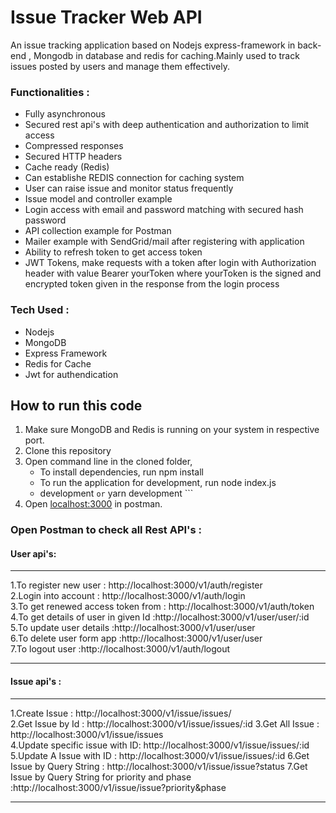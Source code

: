 # Issue Tracker Web API

An issue tracking application based on Nodejs express-framework in back-end , Mongodb in database and redis for caching.Mainly used to track issues posted by users and manage them effectively.

### Functionalities :
   - Fully asynchronous
   - Secured rest api's with deep authentication and authorization to limit access
   - Compressed responses
   - Secured HTTP headers
   - Cache ready (Redis)
   - Can establishe REDIS connection for caching system
   - User can raise issue and monitor status frequently
   - Issue model and controller example
   - Login access with email and password matching with secured hash password
   - API collection example for Postman
   - Mailer example with SendGrid/mail after registering with application
   - Ability to refresh token to get access token 
   - JWT Tokens, make requests with a token after login with Authorization header with value Bearer yourToken where yourToken is the signed and encrypted token given in the response from the login process
    
 
### Tech Used :
   - Nodejs
   - MongoDB
   - Express Framework
   - Redis for Cache
   - Jwt for authendication
    
## How to run this code
  1. Make sure MongoDB and Redis is running on your system in respective port.
  2. Clone this repository
  3. Open command line in the cloned folder,
     - To install dependencies, run npm install
     - To run the application for development, run node index.js
     - development  ``` or ``` yarn development ```
4. Open [localhost:3000](http://localhost:3000/) in postman.
### Open Postman to check all Rest API's :

#### User api's:
***
1.To register new user :              http://localhost:3000/v1/auth/register    
2.Login into account   :              http://localhost:3000/v1/auth/login       
3.To get renewed access token from :  http://localhost:3000/v1/auth/token       
4.To get details of user in given Id :http://localhost:3000/v1/user/user/:id    
5.To update user details             :http://localhost:3000/v1/user/user        
6.To delete user form app            :http://localhost:3000/v1/user/user        
7.To logout user                    :http://localhost:3000/v1/auth/logout      
***
#### Issue api's :
***
1.Create Issue :                                   http://localhost:3000/v1/issue/issues/    
2.Get Issue by Id :                                http://localhost:3000/v1/issue/issues/:id 
3.Get All Issue :                                  http://localhost:3000/v1/issue/issues     
4.Update specific issue with ID:                   http://localhost:3000/v1/issue/issues/:id 
5.Update A Issue with ID  :                        http://localhost:3000/v1/issue/issues/:id 
6.Get Issue by Query String  :                     http://localhost:3000/v1/issue/issue?status 
7.Get Issue by Query String for priority and phase  :http://localhost:3000/v1/issue/issue?priority&phase 
***
    

